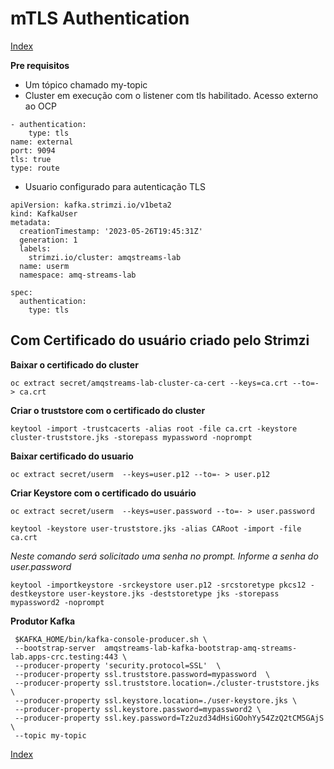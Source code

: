 

# mTLS Authentication


[Index](./index.md)

**Pre requisitos**

- Um tópico chamado my-topic
- Cluster em execução com o listener com tls habilitado. Acesso externo ao OCP
```
- authentication:
    type: tls
name: external
port: 9094
tls: true
type: route
```

- Usuario configurado para autenticação TLS

```
apiVersion: kafka.strimzi.io/v1beta2
kind: KafkaUser
metadata:
  creationTimestamp: '2023-05-26T19:45:31Z'
  generation: 1
  labels:
    strimzi.io/cluster: amqstreams-lab
  name: userm
  namespace: amq-streams-lab

spec:
  authentication:
    type: tls
```

## Com Certificado do usuário criado pelo Strimzi

**Baixar o certificado do cluster**


```
oc extract secret/amqstreams-lab-cluster-ca-cert --keys=ca.crt --to=- > ca.crt
```

**Criar o truststore com o certificado do cluster**

```
keytool -import -trustcacerts -alias root -file ca.crt -keystore cluster-truststore.jks -storepass mypassword -noprompt
```

**Baixar certificado do usuario**
```
oc extract secret/userm  --keys=user.p12 --to=- > user.p12
```

**Criar Keystore com o certificado do usuário**
```
oc extract secret/userm  --keys=user.password --to=- > user.password
```

```
keytool -keystore user-truststore.jks -alias CARoot -import -file ca.crt
```

*Neste comando será solicitado uma senha no prompt. Informe a senha do user.password*

```
keytool -importkeystore -srckeystore user.p12 -srcstoretype pkcs12 -destkeystore user-keystore.jks -deststoretype jks -storepass mypassword2 -noprompt
```

**Produtor Kafka**
```
 $KAFKA_HOME/bin/kafka-console-producer.sh \
 --bootstrap-server  amqstreams-lab-kafka-bootstrap-amq-streams-lab.apps-crc.testing:443 \
 --producer-property 'security.protocol=SSL'  \
 --producer-property ssl.truststore.password=mypassword  \
 --producer-property ssl.truststore.location=./cluster-truststore.jks \
 --producer-property ssl.keystore.location=./user-keystore.jks \
 --producer-property ssl.keystore.password=mypassword2 \
 --producer-property ssl.key.password=Tz2uzd34dHsiGOohYy54ZzQ2tCM5GAjS \
 --topic my-topic
 ```


 [Index](./index.md)
